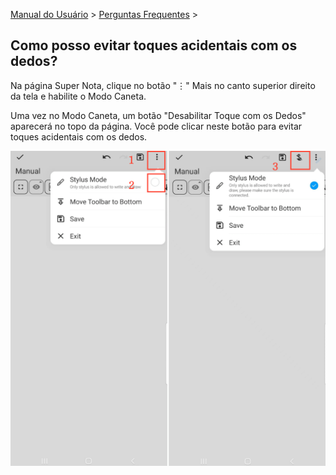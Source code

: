 [Manual do Usuário](/dragonnest/drawnote/manual/pt) > [Perguntas Frequentes](/dragonnest/drawnote/manual/pt/q_a) >

Como posso evitar toques acidentais com os dedos?
---
Na página Super Nota, clique no botão "⋮" Mais no canto superior direito da tela e habilite o Modo Caneta.

Uma vez no Modo Caneta, um botão "Desabilitar Toque com os Dedos" aparecerá no topo da página. Você pode clicar neste botão para evitar toques acidentais com os dedos.

![Modo Caneta](imgs/mistouch.png)